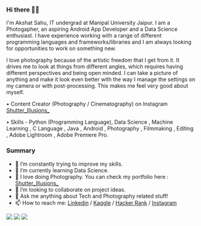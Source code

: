 ### Hi there 👋🏻

I'm Akshat Sahu, IT undergrad at Manipal University Jaipur. I am a Photogapher, an aspiring Android App Developer and a Data Science enthusiast. I have experience working with a range of different programming languages and frameworks/libraries and I am always looking for opportunities to work on something new.

I love photography because of the artistic freedom that I get from it. It drives me to look at things from different angles, which requires having different perspectives and being open minded. I can take a picture of anything and make it look even better with the way I manage the settings on my camera or with post-processing. This makes me feel very good about myself. 

• Content Creator (Photography / Cinematography) on Instagram  [Shutter_Illusions_](https://www.instagram.com/shutter_illusions_/) 

• Skills - Python (Programming Language), Data Science , Machine Learning , C Language , Java , Android , Photography , Filmmaking , Editing , Adobe Lightroom , Adobe Premiere Pro.

### Summary

- 🔭 I’m constantly trying to improve my skills.
- 🌱 I’m currently learning Data Science.
- 📸 I love doing Photography. You can check my portfolio here :  [Shutter_Illusions_](https://www.instagram.com/shutter_illusions_/) 
- 👯 I’m looking to collaborate on project ideas.
- 💬 Ask me anything about Tech and Photography related stuff!
- 📫 How to reach me: [Linkedin](https://www.linkedin.com/in/akshat-sahu-a914a134/) / [Kaggle](https://www.kaggle.com/akshatsahu2634) / [Hacker Rank](https://www.hackerrank.com/akshat2634?hr_r=1) / [Instagram](https://www.instagram.com/iamakshatsahu/) 

<img src="https://komarev.com/ghpvc/?username=Akshat2634&label=Profile+Views">    

<img src="https://github-readme-stats.vercel.app/api?username=Akshat2634&show_icons=true&theme=tokyonight">

<img src ="https://github-readme-stats.vercel.app/api/top-langs/?username=Akshat2634&layout=compact">




